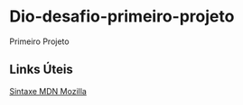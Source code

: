 # Dio-desafio-primeiro-projeto
Primeiro Projeto
## Links Úteis
[Sintaxe MDN Mozilla](https://developer.mozilla.org/pt-BR/)
